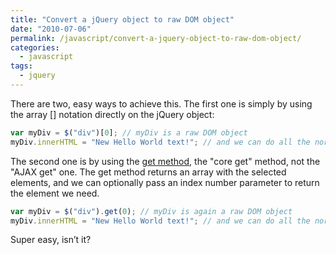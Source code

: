 ```yaml
---
title: "Convert a jQuery object to raw DOM object"
date: "2010-07-06"
permalink: /javascript/convert-a-jquery-object-to-raw-dom-object/
categories:
  - javascript
tags:
  - jquery
---
```


There are two, easy ways to achieve this. The first one is simply by using the array [] notation directly on the jQuery object:

```js
var myDiv = $("div")[0]; // myDiv is a raw DOM object
myDiv.innerHTML = "New Hello World text!"; // and we can do all the normal things with it
```

The second one is by using the [get method](http://api.jquery.com/get/ "Get method - jQuery"), the "core get" method, not the "AJAX get" one. The get method returns an array with the selected elements, and we can optionally pass an index number parameter to return the element we need.

```js
var myDiv = $("div").get(0); // myDiv is again a raw DOM object
myDiv.innerHTML = "New Hello World text!"; // and we can do all the normal things with it
```

Super easy, isn’t it?
